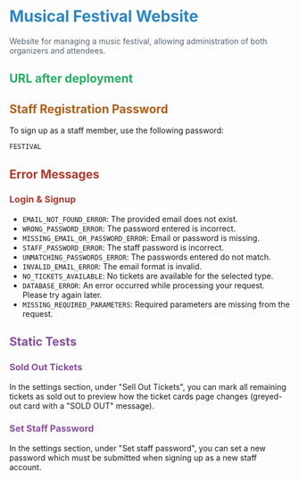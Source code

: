 # <span style="color:#2e86c1">Musical Festival Website</span>
<span style="color:#566573">Website for managing a music festival, allowing administration of both organizers and attendees.</span>

## <span style="color:#27ae60">URL after deployment</span>

## <span style="color:#af601a">Staff Registration Password</span>
To sign up as a staff member, use the following password:

`FESTIVAL`

## <span style="color:#b03a2e">Error Messages</span>
### <span style="color:#b03a2e">Login & Signup</span>
- `EMAIL_NOT_FOUND_ERROR`: The provided email does not exist.
- `WRONG_PASSWORD_ERROR`: The password entered is incorrect.
- `MISSING_EMAIL_OR_PASSWORD_ERROR`: Email or password is missing.
- `STAFF_PASSWORD_ERROR`: The staff password is incorrect.
- `UNMATCHING_PASSWORDS_ERROR`: The passwords entered do not match.
- `INVALID_EMAIL_ERROR`: The email format is invalid.
- `NO_TICKETS_AVAILABLE`: No tickets are available for the selected type.
- `DATABASE_ERROR`: An error occurred while processing your request. Please try again later.
- `MISSING_REQUIRED_PARAMETERS`: Required parameters are missing from the request.

## <span style="color:#884ea0">Static Tests</span>

### <span style="color:#884ea0">Sold Out Tickets</span>
In the settings section, under "Sell Out Tickets", you can mark all remaining tickets as sold out to preview how the ticket cards page changes (greyed-out card with a "SOLD OUT" message).

### <span style="color:#884ea0">Set Staff Password</span>
In the settings section, under "Set staff password", you can set a new password which must be submitted when signing up as a new staff account.